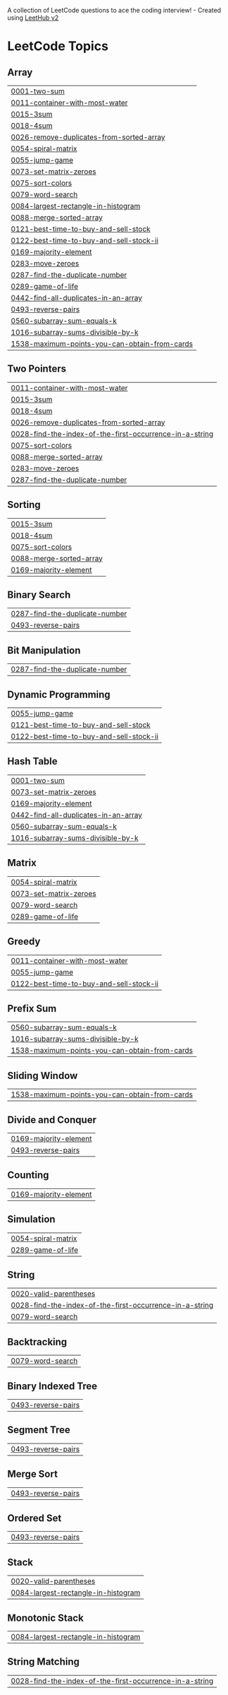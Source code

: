 A collection of LeetCode questions to ace the coding interview! - Created using [LeetHub v2](https://github.com/arunbhardwaj/LeetHub-2.0)
<!---LeetCode Topics Start-->
# LeetCode Topics
## Array
|  |
| ------- |
| [0001-two-sum](https://github.com/FarhanaK22/-CrackYourPlacement/tree/master/0001-two-sum) |
| [0011-container-with-most-water](https://github.com/FarhanaK22/-CrackYourPlacement/tree/master/0011-container-with-most-water) |
| [0015-3sum](https://github.com/FarhanaK22/-CrackYourPlacement/tree/master/0015-3sum) |
| [0018-4sum](https://github.com/FarhanaK22/-CrackYourPlacement/tree/master/0018-4sum) |
| [0026-remove-duplicates-from-sorted-array](https://github.com/FarhanaK22/-CrackYourPlacement/tree/master/0026-remove-duplicates-from-sorted-array) |
| [0054-spiral-matrix](https://github.com/FarhanaK22/-CrackYourPlacement/tree/master/0054-spiral-matrix) |
| [0055-jump-game](https://github.com/FarhanaK22/-CrackYourPlacement/tree/master/0055-jump-game) |
| [0073-set-matrix-zeroes](https://github.com/FarhanaK22/-CrackYourPlacement/tree/master/0073-set-matrix-zeroes) |
| [0075-sort-colors](https://github.com/FarhanaK22/-CrackYourPlacement/tree/master/0075-sort-colors) |
| [0079-word-search](https://github.com/FarhanaK22/-CrackYourPlacement/tree/master/0079-word-search) |
| [0084-largest-rectangle-in-histogram](https://github.com/FarhanaK22/-CrackYourPlacement/tree/master/0084-largest-rectangle-in-histogram) |
| [0088-merge-sorted-array](https://github.com/FarhanaK22/-CrackYourPlacement/tree/master/0088-merge-sorted-array) |
| [0121-best-time-to-buy-and-sell-stock](https://github.com/FarhanaK22/-CrackYourPlacement/tree/master/0121-best-time-to-buy-and-sell-stock) |
| [0122-best-time-to-buy-and-sell-stock-ii](https://github.com/FarhanaK22/-CrackYourPlacement/tree/master/0122-best-time-to-buy-and-sell-stock-ii) |
| [0169-majority-element](https://github.com/FarhanaK22/-CrackYourPlacement/tree/master/0169-majority-element) |
| [0283-move-zeroes](https://github.com/FarhanaK22/-CrackYourPlacement/tree/master/0283-move-zeroes) |
| [0287-find-the-duplicate-number](https://github.com/FarhanaK22/-CrackYourPlacement/tree/master/0287-find-the-duplicate-number) |
| [0289-game-of-life](https://github.com/FarhanaK22/-CrackYourPlacement/tree/master/0289-game-of-life) |
| [0442-find-all-duplicates-in-an-array](https://github.com/FarhanaK22/-CrackYourPlacement/tree/master/0442-find-all-duplicates-in-an-array) |
| [0493-reverse-pairs](https://github.com/FarhanaK22/-CrackYourPlacement/tree/master/0493-reverse-pairs) |
| [0560-subarray-sum-equals-k](https://github.com/FarhanaK22/-CrackYourPlacement/tree/master/0560-subarray-sum-equals-k) |
| [1016-subarray-sums-divisible-by-k](https://github.com/FarhanaK22/-CrackYourPlacement/tree/master/1016-subarray-sums-divisible-by-k) |
| [1538-maximum-points-you-can-obtain-from-cards](https://github.com/FarhanaK22/-CrackYourPlacement/tree/master/1538-maximum-points-you-can-obtain-from-cards) |
## Two Pointers
|  |
| ------- |
| [0011-container-with-most-water](https://github.com/FarhanaK22/-CrackYourPlacement/tree/master/0011-container-with-most-water) |
| [0015-3sum](https://github.com/FarhanaK22/-CrackYourPlacement/tree/master/0015-3sum) |
| [0018-4sum](https://github.com/FarhanaK22/-CrackYourPlacement/tree/master/0018-4sum) |
| [0026-remove-duplicates-from-sorted-array](https://github.com/FarhanaK22/-CrackYourPlacement/tree/master/0026-remove-duplicates-from-sorted-array) |
| [0028-find-the-index-of-the-first-occurrence-in-a-string](https://github.com/FarhanaK22/-CrackYourPlacement/tree/master/0028-find-the-index-of-the-first-occurrence-in-a-string) |
| [0075-sort-colors](https://github.com/FarhanaK22/-CrackYourPlacement/tree/master/0075-sort-colors) |
| [0088-merge-sorted-array](https://github.com/FarhanaK22/-CrackYourPlacement/tree/master/0088-merge-sorted-array) |
| [0283-move-zeroes](https://github.com/FarhanaK22/-CrackYourPlacement/tree/master/0283-move-zeroes) |
| [0287-find-the-duplicate-number](https://github.com/FarhanaK22/-CrackYourPlacement/tree/master/0287-find-the-duplicate-number) |
## Sorting
|  |
| ------- |
| [0015-3sum](https://github.com/FarhanaK22/-CrackYourPlacement/tree/master/0015-3sum) |
| [0018-4sum](https://github.com/FarhanaK22/-CrackYourPlacement/tree/master/0018-4sum) |
| [0075-sort-colors](https://github.com/FarhanaK22/-CrackYourPlacement/tree/master/0075-sort-colors) |
| [0088-merge-sorted-array](https://github.com/FarhanaK22/-CrackYourPlacement/tree/master/0088-merge-sorted-array) |
| [0169-majority-element](https://github.com/FarhanaK22/-CrackYourPlacement/tree/master/0169-majority-element) |
## Binary Search
|  |
| ------- |
| [0287-find-the-duplicate-number](https://github.com/FarhanaK22/-CrackYourPlacement/tree/master/0287-find-the-duplicate-number) |
| [0493-reverse-pairs](https://github.com/FarhanaK22/-CrackYourPlacement/tree/master/0493-reverse-pairs) |
## Bit Manipulation
|  |
| ------- |
| [0287-find-the-duplicate-number](https://github.com/FarhanaK22/-CrackYourPlacement/tree/master/0287-find-the-duplicate-number) |
## Dynamic Programming
|  |
| ------- |
| [0055-jump-game](https://github.com/FarhanaK22/-CrackYourPlacement/tree/master/0055-jump-game) |
| [0121-best-time-to-buy-and-sell-stock](https://github.com/FarhanaK22/-CrackYourPlacement/tree/master/0121-best-time-to-buy-and-sell-stock) |
| [0122-best-time-to-buy-and-sell-stock-ii](https://github.com/FarhanaK22/-CrackYourPlacement/tree/master/0122-best-time-to-buy-and-sell-stock-ii) |
## Hash Table
|  |
| ------- |
| [0001-two-sum](https://github.com/FarhanaK22/-CrackYourPlacement/tree/master/0001-two-sum) |
| [0073-set-matrix-zeroes](https://github.com/FarhanaK22/-CrackYourPlacement/tree/master/0073-set-matrix-zeroes) |
| [0169-majority-element](https://github.com/FarhanaK22/-CrackYourPlacement/tree/master/0169-majority-element) |
| [0442-find-all-duplicates-in-an-array](https://github.com/FarhanaK22/-CrackYourPlacement/tree/master/0442-find-all-duplicates-in-an-array) |
| [0560-subarray-sum-equals-k](https://github.com/FarhanaK22/-CrackYourPlacement/tree/master/0560-subarray-sum-equals-k) |
| [1016-subarray-sums-divisible-by-k](https://github.com/FarhanaK22/-CrackYourPlacement/tree/master/1016-subarray-sums-divisible-by-k) |
## Matrix
|  |
| ------- |
| [0054-spiral-matrix](https://github.com/FarhanaK22/-CrackYourPlacement/tree/master/0054-spiral-matrix) |
| [0073-set-matrix-zeroes](https://github.com/FarhanaK22/-CrackYourPlacement/tree/master/0073-set-matrix-zeroes) |
| [0079-word-search](https://github.com/FarhanaK22/-CrackYourPlacement/tree/master/0079-word-search) |
| [0289-game-of-life](https://github.com/FarhanaK22/-CrackYourPlacement/tree/master/0289-game-of-life) |
## Greedy
|  |
| ------- |
| [0011-container-with-most-water](https://github.com/FarhanaK22/-CrackYourPlacement/tree/master/0011-container-with-most-water) |
| [0055-jump-game](https://github.com/FarhanaK22/-CrackYourPlacement/tree/master/0055-jump-game) |
| [0122-best-time-to-buy-and-sell-stock-ii](https://github.com/FarhanaK22/-CrackYourPlacement/tree/master/0122-best-time-to-buy-and-sell-stock-ii) |
## Prefix Sum
|  |
| ------- |
| [0560-subarray-sum-equals-k](https://github.com/FarhanaK22/-CrackYourPlacement/tree/master/0560-subarray-sum-equals-k) |
| [1016-subarray-sums-divisible-by-k](https://github.com/FarhanaK22/-CrackYourPlacement/tree/master/1016-subarray-sums-divisible-by-k) |
| [1538-maximum-points-you-can-obtain-from-cards](https://github.com/FarhanaK22/-CrackYourPlacement/tree/master/1538-maximum-points-you-can-obtain-from-cards) |
## Sliding Window
|  |
| ------- |
| [1538-maximum-points-you-can-obtain-from-cards](https://github.com/FarhanaK22/-CrackYourPlacement/tree/master/1538-maximum-points-you-can-obtain-from-cards) |
## Divide and Conquer
|  |
| ------- |
| [0169-majority-element](https://github.com/FarhanaK22/-CrackYourPlacement/tree/master/0169-majority-element) |
| [0493-reverse-pairs](https://github.com/FarhanaK22/-CrackYourPlacement/tree/master/0493-reverse-pairs) |
## Counting
|  |
| ------- |
| [0169-majority-element](https://github.com/FarhanaK22/-CrackYourPlacement/tree/master/0169-majority-element) |
## Simulation
|  |
| ------- |
| [0054-spiral-matrix](https://github.com/FarhanaK22/-CrackYourPlacement/tree/master/0054-spiral-matrix) |
| [0289-game-of-life](https://github.com/FarhanaK22/-CrackYourPlacement/tree/master/0289-game-of-life) |
## String
|  |
| ------- |
| [0020-valid-parentheses](https://github.com/FarhanaK22/-CrackYourPlacement/tree/master/0020-valid-parentheses) |
| [0028-find-the-index-of-the-first-occurrence-in-a-string](https://github.com/FarhanaK22/-CrackYourPlacement/tree/master/0028-find-the-index-of-the-first-occurrence-in-a-string) |
| [0079-word-search](https://github.com/FarhanaK22/-CrackYourPlacement/tree/master/0079-word-search) |
## Backtracking
|  |
| ------- |
| [0079-word-search](https://github.com/FarhanaK22/-CrackYourPlacement/tree/master/0079-word-search) |
## Binary Indexed Tree
|  |
| ------- |
| [0493-reverse-pairs](https://github.com/FarhanaK22/-CrackYourPlacement/tree/master/0493-reverse-pairs) |
## Segment Tree
|  |
| ------- |
| [0493-reverse-pairs](https://github.com/FarhanaK22/-CrackYourPlacement/tree/master/0493-reverse-pairs) |
## Merge Sort
|  |
| ------- |
| [0493-reverse-pairs](https://github.com/FarhanaK22/-CrackYourPlacement/tree/master/0493-reverse-pairs) |
## Ordered Set
|  |
| ------- |
| [0493-reverse-pairs](https://github.com/FarhanaK22/-CrackYourPlacement/tree/master/0493-reverse-pairs) |
## Stack
|  |
| ------- |
| [0020-valid-parentheses](https://github.com/FarhanaK22/-CrackYourPlacement/tree/master/0020-valid-parentheses) |
| [0084-largest-rectangle-in-histogram](https://github.com/FarhanaK22/-CrackYourPlacement/tree/master/0084-largest-rectangle-in-histogram) |
## Monotonic Stack
|  |
| ------- |
| [0084-largest-rectangle-in-histogram](https://github.com/FarhanaK22/-CrackYourPlacement/tree/master/0084-largest-rectangle-in-histogram) |
## String Matching
|  |
| ------- |
| [0028-find-the-index-of-the-first-occurrence-in-a-string](https://github.com/FarhanaK22/-CrackYourPlacement/tree/master/0028-find-the-index-of-the-first-occurrence-in-a-string) |
<!---LeetCode Topics End-->